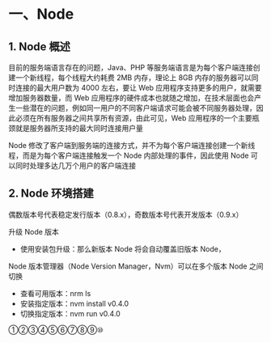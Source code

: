 # 一、Node

## 1. Node 概述

目前的服务端语言存在的问题，Java、PHP 等服务端语言是为每个客户端连接创建一个新线程，每个线程大约耗费 2MB 内存，理论上 8GB 内存的服务器可以同时连接的最大用户数为 4000 左右，要让 Web 应用程序支持更多的用户，就需要增加服务器数量，而 Web 应用程序的硬件成本也就随之增加，在技术层面也会产生一些潜在的问题，例如同一用户的不同客户端请求可能会被不同服务器处理，因此必须在所有服务器之间共享所有资源，由此可见，Web 应用程序的一个主要瓶颈就是服务器所支持的最大同时连接用户量

Node 修改了客户端到服务端的连接方式，并不为每个客户端连接创建一个新线程，而是为每个客户端连接触发一个 Node 内部处理的事件，因此使用 Node 可以同时处理多达几万个用户的客户端连接

## 2. Node 环境搭建

偶数版本号代表稳定发行版本（0.8.x），奇数版本号代表开发版本（0.9.x）

升级 Node 版本

* 使用安装包升级：那么新版本 Node 将会自动覆盖旧版本 Node，

Node 版本管理器（Node Version Manager，Nvm）可以在多个版本 Node 之间切换

* 查看可用版本：nrm ls
* 安装指定版本：nvm install v0.4.0
* 切换指定版本：nvm run v0.4.0

①②③④⑤⑥⑦⑧⑨⑩
